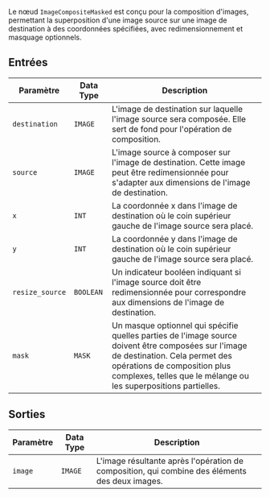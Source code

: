 Le nœud `ImageCompositeMasked` est conçu pour la composition d'images, permettant la superposition d'une image source sur une image de destination à des coordonnées spécifiées, avec redimensionnement et masquage optionnels.

## Entrées

| Paramètre | Data Type | Description |
|-----------|-------------|-------------|
| `destination` | `IMAGE` | L'image de destination sur laquelle l'image source sera composée. Elle sert de fond pour l'opération de composition. |
| `source` | `IMAGE` | L'image source à composer sur l'image de destination. Cette image peut être redimensionnée pour s'adapter aux dimensions de l'image de destination. |
| `x` | `INT` | La coordonnée x dans l'image de destination où le coin supérieur gauche de l'image source sera placé. |
| `y` | `INT` | La coordonnée y dans l'image de destination où le coin supérieur gauche de l'image source sera placé. |
| `resize_source` | `BOOLEAN` | Un indicateur booléen indiquant si l'image source doit être redimensionnée pour correspondre aux dimensions de l'image de destination. |
| `mask` | `MASK` | Un masque optionnel qui spécifie quelles parties de l'image source doivent être composées sur l'image de destination. Cela permet des opérations de composition plus complexes, telles que le mélange ou les superpositions partielles. |

## Sorties

| Paramètre | Data Type | Description |
|-----------|-------------|-------------|
| `image` | `IMAGE` | L'image résultante après l'opération de composition, qui combine des éléments des deux images. |
